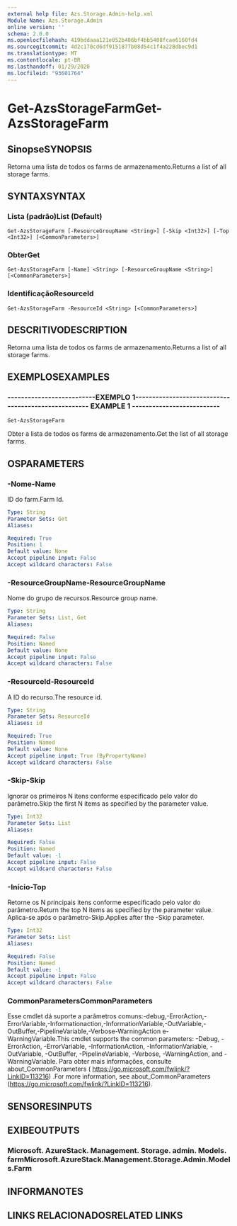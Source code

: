 ```yaml
---
external help file: Azs.Storage.Admin-help.xml
Module Name: Azs.Storage.Admin
online version: ''
schema: 2.0.0
ms.openlocfilehash: 419bddaaa121e052b486bf4bb5408fcae6160fd4
ms.sourcegitcommit: 4d2c178cd6df9151877b08d54c1f4a228dbec9d1
ms.translationtype: MT
ms.contentlocale: pt-BR
ms.lasthandoff: 01/29/2020
ms.locfileid: "93601764"
---
```

# <span data-ttu-id="24540-101">Get-AzsStorageFarm</span><span class="sxs-lookup"><span data-stu-id="24540-101">Get-AzsStorageFarm</span></span>

## <span data-ttu-id="24540-102">Sinopse</span><span class="sxs-lookup"><span data-stu-id="24540-102">SYNOPSIS</span></span>
<span data-ttu-id="24540-103">Retorna uma lista de todos os farms de armazenamento.</span><span class="sxs-lookup"><span data-stu-id="24540-103">Returns a list of all storage farms.</span></span>

## <span data-ttu-id="24540-104">SYNTAX</span><span class="sxs-lookup"><span data-stu-id="24540-104">SYNTAX</span></span>

### <span data-ttu-id="24540-105">Lista (padrão)</span><span class="sxs-lookup"><span data-stu-id="24540-105">List (Default)</span></span>
```
Get-AzsStorageFarm [-ResourceGroupName <String>] [-Skip <Int32>] [-Top <Int32>] [<CommonParameters>]
```

### <span data-ttu-id="24540-106">Obter</span><span class="sxs-lookup"><span data-stu-id="24540-106">Get</span></span>
```
Get-AzsStorageFarm [-Name] <String> [-ResourceGroupName <String>] [<CommonParameters>]
```

### <span data-ttu-id="24540-107">Identificação</span><span class="sxs-lookup"><span data-stu-id="24540-107">ResourceId</span></span>
```
Get-AzsStorageFarm -ResourceId <String> [<CommonParameters>]
```

## <span data-ttu-id="24540-108">DESCRITIVO</span><span class="sxs-lookup"><span data-stu-id="24540-108">DESCRIPTION</span></span>
<span data-ttu-id="24540-109">Retorna uma lista de todos os farms de armazenamento.</span><span class="sxs-lookup"><span data-stu-id="24540-109">Returns a list of all storage farms.</span></span>

## <span data-ttu-id="24540-110">EXEMPLOS</span><span class="sxs-lookup"><span data-stu-id="24540-110">EXAMPLES</span></span>

### <span data-ttu-id="24540-111">--------------------------EXEMPLO 1--------------------------</span><span class="sxs-lookup"><span data-stu-id="24540-111">-------------------------- EXAMPLE 1 --------------------------</span></span>
```
Get-AzsStorageFarm
```

<span data-ttu-id="24540-112">Obter a lista de todos os farms de armazenamento.</span><span class="sxs-lookup"><span data-stu-id="24540-112">Get the list of all storage farms.</span></span>

## <span data-ttu-id="24540-113">OS</span><span class="sxs-lookup"><span data-stu-id="24540-113">PARAMETERS</span></span>

### <span data-ttu-id="24540-114">-Nome</span><span class="sxs-lookup"><span data-stu-id="24540-114">-Name</span></span>
<span data-ttu-id="24540-115">ID do farm.</span><span class="sxs-lookup"><span data-stu-id="24540-115">Farm Id.</span></span>

```yaml
Type: String
Parameter Sets: Get
Aliases: 

Required: True
Position: 1
Default value: None
Accept pipeline input: False
Accept wildcard characters: False
```

### <span data-ttu-id="24540-116">-ResourceGroupName</span><span class="sxs-lookup"><span data-stu-id="24540-116">-ResourceGroupName</span></span>
<span data-ttu-id="24540-117">Nome do grupo de recursos.</span><span class="sxs-lookup"><span data-stu-id="24540-117">Resource group name.</span></span>

```yaml
Type: String
Parameter Sets: List, Get
Aliases: 

Required: False
Position: Named
Default value: None
Accept pipeline input: False
Accept wildcard characters: False
```

### <span data-ttu-id="24540-118">-ResourceId</span><span class="sxs-lookup"><span data-stu-id="24540-118">-ResourceId</span></span>
<span data-ttu-id="24540-119">A ID do recurso.</span><span class="sxs-lookup"><span data-stu-id="24540-119">The resource id.</span></span>

```yaml
Type: String
Parameter Sets: ResourceId
Aliases: id

Required: True
Position: Named
Default value: None
Accept pipeline input: True (ByPropertyName)
Accept wildcard characters: False
```

### <span data-ttu-id="24540-120">-Skip</span><span class="sxs-lookup"><span data-stu-id="24540-120">-Skip</span></span>
<span data-ttu-id="24540-121">Ignorar os primeiros N itens conforme especificado pelo valor do parâmetro.</span><span class="sxs-lookup"><span data-stu-id="24540-121">Skip the first N items as specified by the parameter value.</span></span>

```yaml
Type: Int32
Parameter Sets: List
Aliases: 

Required: False
Position: Named
Default value: -1
Accept pipeline input: False
Accept wildcard characters: False
```

### <span data-ttu-id="24540-122">-Início</span><span class="sxs-lookup"><span data-stu-id="24540-122">-Top</span></span>
<span data-ttu-id="24540-123">Retorne os N principais itens conforme especificado pelo valor do parâmetro.</span><span class="sxs-lookup"><span data-stu-id="24540-123">Return the top N items as specified by the parameter value.</span></span>
<span data-ttu-id="24540-124">Aplica-se após o parâmetro-Skip.</span><span class="sxs-lookup"><span data-stu-id="24540-124">Applies after the -Skip parameter.</span></span>

```yaml
Type: Int32
Parameter Sets: List
Aliases: 

Required: False
Position: Named
Default value: -1
Accept pipeline input: False
Accept wildcard characters: False
```

### <span data-ttu-id="24540-125">CommonParameters</span><span class="sxs-lookup"><span data-stu-id="24540-125">CommonParameters</span></span>
<span data-ttu-id="24540-126">Esse cmdlet dá suporte a parâmetros comuns:-debug,-ErrorAction,-ErrorVariable,-Informationaction,-InformationVariable,-OutVariable,-OutBuffer,-PipelineVariable,-Verbose-WarningAction e-WarningVariable.</span><span class="sxs-lookup"><span data-stu-id="24540-126">This cmdlet supports the common parameters: -Debug, -ErrorAction, -ErrorVariable, -InformationAction, -InformationVariable, -OutVariable, -OutBuffer, -PipelineVariable, -Verbose, -WarningAction, and -WarningVariable.</span></span> <span data-ttu-id="24540-127">Para obter mais informações, consulte about_CommonParameters ( https://go.microsoft.com/fwlink/?LinkID=113216) .</span><span class="sxs-lookup"><span data-stu-id="24540-127">For more information, see about_CommonParameters (https://go.microsoft.com/fwlink/?LinkID=113216).</span></span>

## <span data-ttu-id="24540-128">SENSORES</span><span class="sxs-lookup"><span data-stu-id="24540-128">INPUTS</span></span>

## <span data-ttu-id="24540-129">EXIBE</span><span class="sxs-lookup"><span data-stu-id="24540-129">OUTPUTS</span></span>

### <span data-ttu-id="24540-130">Microsoft. AzureStack. Management. Storage. admin. Models. farm</span><span class="sxs-lookup"><span data-stu-id="24540-130">Microsoft.AzureStack.Management.Storage.Admin.Models.Farm</span></span>

## <span data-ttu-id="24540-131">INFORMA</span><span class="sxs-lookup"><span data-stu-id="24540-131">NOTES</span></span>

## <span data-ttu-id="24540-132">LINKS RELACIONADOS</span><span class="sxs-lookup"><span data-stu-id="24540-132">RELATED LINKS</span></span>

